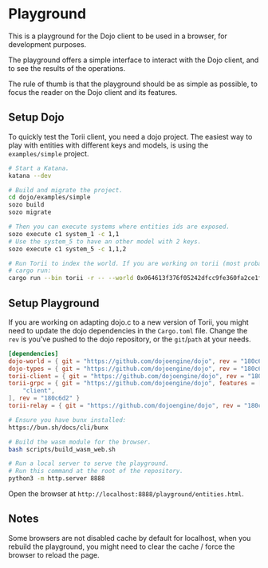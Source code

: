 # Playground

This is a playground for the Dojo client to be used in a browser, for development purposes.

The playground offers a simple interface to interact with the Dojo client, and to see the results of the operations.

The rule of thumb is that the playground should be as simple as possible, to focus the reader on the Dojo client and its features.

## Setup Dojo

To quickly test the Torii client, you need a dojo project. The easiest way to play with entities with different keys and models, is using the `examples/simple` project.

```bash
# Start a Katana.
katana --dev

# Build and migrate the project.
cd dojo/examples/simple
sozo build
sozo migrate
```
```bash
# Then you can execute systems where entities ids are exposed.
sozo execute c1 system_1 -c 1,1
# Use the system_5 to have an other model with 2 keys.
sozo execute c1 system_5 -c 1,1,2
```
```bash
# Run Torii to index the world. If you are working on torii (most probably), use
# cargo run:
cargo run --bin torii -r -- --world 0x064613f376f05242dfcc9fe360fa2ce1fdd6b00b1ce73dae2ea649ea118fd9be --http.cors_origins "*"
```

## Setup Playground

If you are working on adapting dojo.c to a new version of Torii, you might need to update the dojo dependencies in the `Cargo.toml` file. Change the `rev` is you've pushed to the dojo repository, or the `git`/`path` at your needs.

```toml
[dependencies]
dojo-world = { git = "https://github.com/dojoengine/dojo", rev = "180c6d2" }
dojo-types = { git = "https://github.com/dojoengine/dojo", rev = "180c6d2" }
torii-client = { git = "https://github.com/dojoengine/dojo", rev = "180c6d2" }
torii-grpc = { git = "https://github.com/dojoengine/dojo", features = [
    "client",
], rev = "180c6d2" }
torii-relay = { git = "https://github.com/dojoengine/dojo", rev = "180c6d2" }
```

```bash
# Ensure you have bunx installed:
https://bun.sh/docs/cli/bunx
```

```bash
# Build the wasm module for the browser.
bash scripts/build_wasm_web.sh
```

```bash
# Run a local server to serve the playground.
# Run this command at the root of the repository.
python3 -m http.server 8888
```

Open the browser at `http://localhost:8888/playground/entities.html`.

## Notes

Some browsers are not disabled cache by default for localhost, when you rebuild the playground, you might need to clear the cache / force the browser to reload the page.
